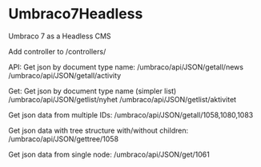 # Umbraco7Headless
Umbraco 7 as a Headless  CMS

Add controller to /controllers/

API: 
Get json by document type name:
/umbraco/api/JSON/getall/news
/umbraco/api/JSON/getall/activity
 
Get:
Get json by document type name (simpler list)
/umbraco/api/JSON/getlist/nyhet
/umbraco/api/JSON/getlist/aktivitet
 
Get json data from multiple IDs: 
/umbraco/api/JSON/getall/1058,1080,1083

Get json data with tree structure with/without children: 
/umbraco/api/JSON/gettree/1058

Get json data from single node: 
/umbraco/api/JSON/get/1061
